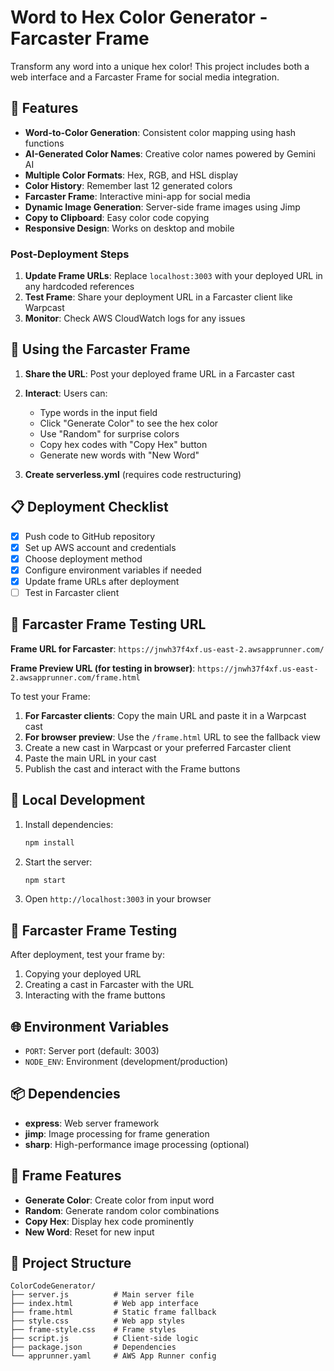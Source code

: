 # Word to Hex Color Generator - Farcaster Frame

Transform any word into a unique hex color! This project includes both a web interface and a Farcaster Frame for social media integration.

## 🎨 Features

- **Word-to-Color Generation**: Consistent color mapping using hash functions
- **AI-Generated Color Names**: Creative color names powered by Gemini AI
- **Multiple Color Formats**: Hex, RGB, and HSL display
- **Color History**: Remember last 12 generated colors
- **Farcaster Frame**: Interactive mini-app for social media
- **Dynamic Image Generation**: Server-side frame images using Jimp
- **Copy to Clipboard**: Easy color code copying
- **Responsive Design**: Works on desktop and mobile

### Post-Deployment Steps

1. **Update Frame URLs**: Replace `localhost:3003` with your deployed URL in any hardcoded references
2. **Test Frame**: Share your deployment URL in a Farcaster client like Warpcast
3. **Monitor**: Check AWS CloudWatch logs for any issues

## 📱 Using the Farcaster Frame

1. **Share the URL**: Post your deployed frame URL in a Farcaster cast
2. **Interact**: Users can:
   - Type words in the input field
   - Click "Generate Color" to see the hex color
   - Use "Random" for surprise colors
   - Copy hex codes with "Copy Hex" button
   - Generate new words with "New Word"

2. **Create serverless.yml** (requires code restructuring)

## 📋 Deployment Checklist

- [X] Push code to GitHub repository
- [X] Set up AWS account and credentials
- [X] Choose deployment method
- [X] Configure environment variables if needed
- [X] Update frame URLs after deployment
- [ ] Test in Farcaster client

## 📱 Farcaster Frame Testing URL

**Frame URL for Farcaster**: `https://jnwh37f4xf.us-east-2.awsapprunner.com/`

**Frame Preview URL (for testing in browser)**: `https://jnwh37f4xf.us-east-2.awsapprunner.com/frame.html`

To test your Frame:
1. **For Farcaster clients**: Copy the main URL and paste it in a Warpcast cast
2. **For browser preview**: Use the `/frame.html` URL to see the fallback view
3. Create a new cast in Warpcast or your preferred Farcaster client
4. Paste the main URL in your cast
5. Publish the cast and interact with the Frame buttons

## 🔧 Local Development

1. Install dependencies:
   ```bash
   npm install
   ```

2. Start the server:
   ```bash
   npm start
   ```

3. Open `http://localhost:3003` in your browser

## 📱 Farcaster Frame Testing

After deployment, test your frame by:
1. Copying your deployed URL
2. Creating a cast in Farcaster with the URL
3. Interacting with the frame buttons

## 🌐 Environment Variables

- `PORT`: Server port (default: 3003)
- `NODE_ENV`: Environment (development/production)

## 📦 Dependencies

- **express**: Web server framework
- **jimp**: Image processing for frame generation
- **sharp**: High-performance image processing (optional)

## 🎯 Frame Features

- **Generate Color**: Create color from input word
- **Random**: Generate random color combinations
- **Copy Hex**: Display hex code prominently
- **New Word**: Reset for new input

## 🔗 Project Structure

```
ColorCodeGenerator/
├── server.js          # Main server file
├── index.html         # Web app interface
├── frame.html         # Static frame fallback
├── style.css          # Web app styles
├── frame-style.css    # Frame styles
├── script.js          # Client-side logic
├── package.json       # Dependencies
└── apprunner.yaml     # AWS App Runner config
```
